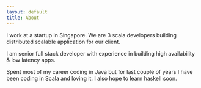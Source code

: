 ```yaml
---
layout: default
title: About
---
```


I work at a startup in Singapore. We are 3 scala developers building distributed scalable application for our client.

I am senior full stack developer with experience in building high availability & low latency apps.

Spent most of my career coding in Java but for last couple of years I have been coding in Scala and loving it. 
I also hope to learn haskell soon.
